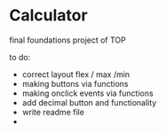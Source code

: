 # Calculator
final foundations project of TOP

to do:
- correct layout flex / max /min
- making buttons via functions
- making onclick events via functions
- add decimal button and functionality
- write readme file
- 